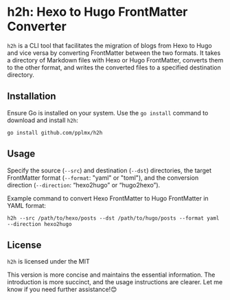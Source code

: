 # h2h: Hexo to Hugo FrontMatter Converter

`h2h` is a CLI tool that facilitates the migration of blogs from Hexo to Hugo and vice versa by converting FrontMatter between the two formats. It takes a directory of Markdown files with Hexo or Hugo FrontMatter, converts them to the other format, and writes the converted files to a specified destination directory.

## Installation

Ensure Go is installed on your system. Use the `go install` command to download and install `h2h`:

```shell
go install github.com/pplmx/h2h
```

## Usage

Specify the source (`--src`) and destination (`--dst`) directories,
the target FrontMatter format (`--format`: "yaml" or "toml"),
and the conversion direction (`--direction`: “hexo2hugo” or “hugo2hexo”).

Example command to convert Hexo FrontMatter to Hugo FrontMatter in YAML format:

```shell
h2h --src /path/to/hexo/posts --dst /path/to/hugo/posts --format yaml --direction hexo2hugo
```

## License

`h2h` is licensed under the MIT

This version is more concise and maintains the essential information.
The introduction is more succinct, and the usage instructions are clearer.
Let me know if you need further assistance!😊
